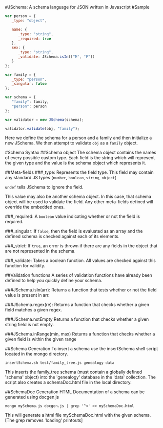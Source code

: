 #JSchema: A schema language for JSON written in Javascript
#Sample
```javascript
var person = {
   _type: "object",

   name: {
      _type: "string",
      _required: true
   },
   sex: {
      _type: "string",
      _validate: JSchema.isIn(["M", "F"])
   }
};

var family = {
   _type: "person",
   _singular: false
};

var schema = {
   "family": family,
   "person": person
};

var validator = new JSchema(schema);

validator.validate(obj, "family");
```

Here we define the schema for a person and a family and then initialize a new JSchema. We then
attempt to validate ```obj``` as a ```family``` object.

#Schema Syntax
##Schema object
The schema object contains the names of every possible custom type. Each field is the string
which will represent the given type and the value is the schema object which represents it.

##Meta-fields
###_type:
Represents the field type. This field may contain any standard JS types (```number```,
```boolean```, ```string```, ```object```)

```undef``` tells JSchema to ignore the field.

This value may also be another schema object. In this case, that schema object will be used to
validate the field. Any other meta-fields defined will override the embedded ones.

###_required:
A ```boolean``` value indicating whether or not the field is required.

###_singular:
If ```false```, then the field is evaluated as an array and the defined schema is checked against
each of its elements.

###_strict:
If ```true```, an error is thrown if there are any fields in the object that are not represented in
the schema.

###_validate:
Takes a boolean function. All values are checked against this function for validity.

##Validation functions
A series of validation functions have already been defined to help you quickly define your schema.

###JSchema.isIn(arr):
Returns a function that tests whether or not the field value is present in arr.

###JSchema.regex(re):
Returns a function that checks whether a given field matches a given regex.

###JSchema.notEmpty
Returns a function that checks whether a given string field is not empty.

###JSchema.inRange(min, max)
Returns a function that checks whether a given field is within the given range

##Schema Generation
To insert a schema use the insertSchema shell script located in the mongo directory.

```
insertSchema.sh test/family_tree.js genealogy data
```
This inserts the family_tree schema (must contain a globally defined 'schema' object) into the 'genealogy' database in the 'data' collection. The script also creates a schemaDoc.html file in the local directory.

##SchemaDoc Generation
HTML Documentation of a schema can be generated using docgen.js

```
mongo mySchema.js docgen.js | grep '^<' >> mySchemaDoc.html
```
This will generate a html file mySchemaDoc.html with the given schema. [The grep removes 'loading' printouts]
